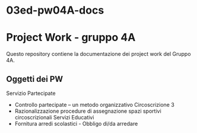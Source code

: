 # 03ed-pw04A-docs
# Project Work - gruppo 4A

Questo repository contiene la documentazione dei project work del Gruppo 4A. 

## Oggetti dei PW

Servizio Partecipate
- Controllo partecipate – un metodo organizzativo
Circoscrizione 3
- Razionalizzazione procedure di assegnazione spazi sportivi circoscrizionali
Servizi Educativi
- Fornitura arredi scolastici - Obbligo di/da arredare

